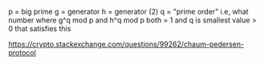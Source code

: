 p = big prime
g = generator
h = generator (2)
q = "prime order" i.e, what number where g^q mod p and h^q mod p both = 1 and q is smallest value > 0 that satisfies this

https://crypto.stackexchange.com/questions/99262/chaum-pedersen-protocol
